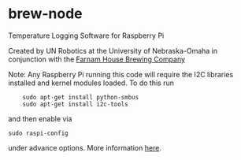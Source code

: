 # brew-node
Temperature Logging Software for Raspberry Pi

Created by UN Robotics at the University of Nebraska-Omaha in conjunction with the [Farnam House Brewing Company](http://www.farnamhousebrewing.com)

Note: Any Raspberry Pi running this code will require the I2C libraries installed and kernel modules loaded. To do this run
````
    sudo apt-get install python-smbus
    sudo apt-get install i2c-tools
````
and then enable via 
````
sudo raspi-config 
````
under advance options. More information [here](https://learn.adafruit.com/adafruits-raspberry-pi-lesson-4-gpio-setup/configuring-i2c).

